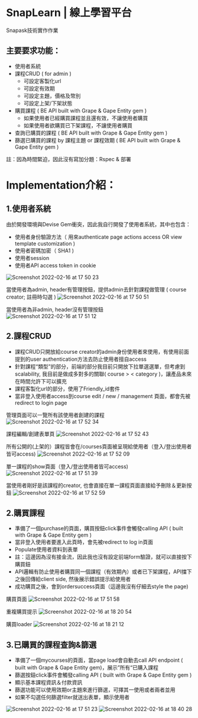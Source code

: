# SnapLearn | 線上學習平台

Snapask技術實作作業

## 主要要求功能：

- 使用者系統
- 課程CRUD ( for admin )
  - 可設定客製化url
  - 可設定有效期
  - 可設定主題，價格及幣別
  - 可設定上架/下架狀態
- 購買課程 ( BE API built with Grape & Gape Entity gem )
  - 如果使用者已經購買課程並且還有效，不讓使用者購買
  - 如果使用者欲購買已下架課程，不讓使用者購買
- 查詢已購買的課程 ( BE API built with Grape & Gape Entity gem )
- 篩選已購買的課程 by 課程主題 or 課程效期 ( BE API built with Grape & Gape Entity gem )

註：因為時間緊迫，因此沒有寫加分題：Rspec & 部署

# Implementation介紹：

## 1.使用者系統<br/>

由於開發環境與Devise Gem衝突，因此我自行開發了使用者系統，其中也包含：
- 使用者身份驗證方法（ 用來authenticate page actions access OR view template customization )
- 使用者密碼加密（ SHA1 )
- 使用者session
- 使用者API access token in cookie


![Screenshot 2022-02-16 at 17 50 23](https://user-images.githubusercontent.com/86815575/154241662-d8503414-7e0b-42a5-ab4f-f191a36908fa.png)

當使用者為admin, header有管理按鈕，提供admin去針對課程做管理 ( course creator; 註冊時勾選 )
![Screenshot 2022-02-16 at 17 50 51](https://user-images.githubusercontent.com/86815575/154241706-735406a8-5bee-4efc-912f-38ea080cb6b7.png)

當使用者為非admin, header沒有管理按鈕
![Screenshot 2022-02-16 at 17 51 12](https://user-images.githubusercontent.com/86815575/154241727-9df8f5cd-1746-4da0-94cd-0ac8fb6236c4.png)

## 2.課程CRUD<br/>

- 課程CRUD只開放給course creator的admin身份使用者來使用，有使用前面提到的user authentication方法去防止使用者擅自access
- 針對課程“類型”的部分，前端的部分我目前只開放下拉單選選單，但考慮到scalability, 我目前是做成多對多的關聯( course > < category )，讓產品未來在時間允許下可以擴充
- 課程客製化url的部分，使用了Friendly_id套件
- 當非登入使用者access到course edit / new / management 頁面，都會先被redirect to login page

管理頁面可以一覽所有該使用者創建的課程
![Screenshot 2022-02-16 at 17 52 34](https://user-images.githubusercontent.com/86815575/154243077-10c691bc-f6d1-48fe-816e-cefa092c26a0.png)

課程編輯/創建表單頁
![Screenshot 2022-02-16 at 17 52 43](https://user-images.githubusercontent.com/86815575/154243137-71a9ede0-b2bd-4b56-a756-bfd02237c430.png)

所有公開的(上架的）課程皆會在/courses頁面被呈現給使用者（登入/登出使用者皆可access)
![Screenshot 2022-02-16 at 17 52 09](https://user-images.githubusercontent.com/86815575/154243383-306a0551-c4d5-4d84-9b57-4324aab80cac.png)

單一課程的show頁面（登入/登出使用者皆可access)
![Screenshot 2022-02-16 at 17 51 39](https://user-images.githubusercontent.com/86815575/154243541-b358152a-6c53-4f18-b63f-bc5aabdaa57e.png)

當使用者剛好是該課程的creator, 也會直接在單一課程頁面直接給予刪除＆更新按鈕
![Screenshot 2022-02-16 at 17 52 59](https://user-images.githubusercontent.com/86815575/154243607-815b602c-d53a-48e3-b810-adcf4b901865.png)

## 2.購買課程<br/>

- 準備了一個purchase的頁面，購買按鈕click事件會觸發calling API ( built with Grape & Gape Entity gem )
- 當非登入使用者要進入此頁時，會先被redirect to log in頁面
- Populate使用者資料到表單
- 註：這邊因為沒有接金流，因此我也沒有設定前端form驗證，就可以直接按下購買鈕
- API邏輯有防止使用者購買同一個課程（有效期內）或者已下架課程，API擋下之後回傳給client side, 然後展示錯誤提示給使用者
- 成功購買之後，會到ordersuccess頁面（這邊我沒有仔細去style the page)

購買頁面
![Screenshot 2022-02-16 at 17 51 58](https://user-images.githubusercontent.com/86815575/154244794-6ccc829c-ebc7-42ad-9797-62aea9e0aeba.png)

重複購買提示
![Screenshot 2022-02-16 at 18 20 54](https://user-images.githubusercontent.com/86815575/154244825-f4702b13-c0c3-4f7c-b377-43e2e0ccd8ef.png)

購買loader
![Screenshot 2022-02-16 at 18 21 12](https://user-images.githubusercontent.com/86815575/154244862-b409656c-de5d-4866-b485-5fe270e867a4.png)

## 3.已購買的課程查詢&篩選<br/>

- 準備了一個mycourses的頁面，當page load會自動去call API endpoint ( built with Grape & Gape Entity gem)，展示”所有“已購入課程
- 篩選按鈕click事件會觸發calling API ( built with Grape & Gape Entity gem )
- 顯示基本課程資訊＆付款資訊
- 篩選功能可以使用效期or主題來進行篩選，可擇其一使用或者兩者並用
- 如果不勾選任何篩選filter就送出表單，顯示使用者

![Screenshot 2022-02-16 at 17 51 23](https://user-images.githubusercontent.com/86815575/154246217-a9f4bd75-184f-4439-90bd-aa5add111871.png)
![Screenshot 2022-02-16 at 18 40 28](https://user-images.githubusercontent.com/86815575/154248826-e363be3d-d767-45b2-85a9-c0fb7d80e579.png)

